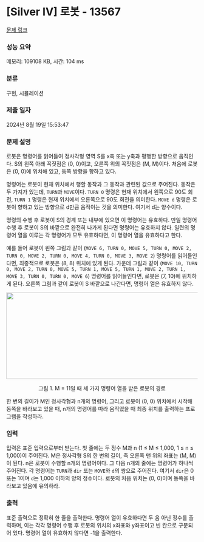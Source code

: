 # [Silver IV] 로봇 - 13567 

[문제 링크](https://www.acmicpc.net/problem/13567) 

### 성능 요약

메모리: 109108 KB, 시간: 104 ms

### 분류

구현, 시뮬레이션

### 제출 일자

2024년 8월 19일 15:53:47

### 문제 설명

<p>로봇은 명령어를 읽어들여 정사각형 영역 S를 x축 또는 y축과 평행한 방향으로 움직인다. S의 왼쪽 아래 꼭짓점은 (0, 0)이고, 오른쪽 위의 꼭짓점은 (M, M)이다. 처음에 로봇은 (0, 0)에 위치해 있고, 동쪽 방향을 향하고 있다.</p>

<p>명령어는 로봇이 현재 위치에서 행할 동작과 그 동작과 관련된 값으로 주어진다. 동작은 두 가지가 있는데, <code>TURN</code>과 <code>MOVE</code>이다. <code>TURN 0</code> 명령은 현재 위치에서 왼쪽으로 90도 회전, <code>TURN 1</code> 명령은 현재 위치에서 오른쪽으로 90도 회전을 의미한다. <code>MOVE d</code> 명령은 로봇이 향하고 있는 방향으로 d만큼 움직이는 것을 의미한다. 여기서 d는 양수이다.</p>

<p>명령의 수행 후 로봇이 S의 경계 또는 내부에 있으면 이 명령어는 유효하다. 만일 명령어 수행 후 로봇이 S의 바깥으로 완전히 나가게 된다면 명령어는 유효하지 않다. 일련의 명령어 열을 이루는 각 명령어가 모두 유효하다면, 이 명령어 열을 유효하다고 한다.</p>

<p>예를 들어 로봇이 왼쪽 그림과 같이 (<code>MOVE 6, TURN 0, MOVE 5, TURN 0, MOVE 2, TURN 0, MOVE 2, TURN 0, MOVE 4, TURN 0, MOVE 3, MOVE 2</code>) 명령어를 읽어들인다면, 최종적으로 로봇은 (8, 8) 위치에 있게 된다. 가운데 그림과 같이 (<code>MOVE 10, TURN 0, MOVE 2, TURN 0, MOVE 5, TURN 1, MOVE 5, TURN 1, MOVE 2, TURN 1, MOVE 3, TURN 0, TURN 0, MOVE 6</code>) 명령어를 읽어들인다면, 로봇은 (7, 10)에 위치하게 된다. 오른쪽 그림과 같이 로봇이 S 바깥으로 나간다면, 명령어 열은 유효하지 않다.</p>

<p style="text-align: center;"><img src="https://onlinejudgeimages.s3-ap-northeast-1.amazonaws.com/userupload/topology/20161106/27f7884c99f7c66d952a1102296b4d62.png" style="height:228px; width:638px"></p>

<p style="text-align: center;">그림 1. M = 11일 때 세 가지 명령어 열을 받은 로봇의 경로</p>

<p>한 변의 길이가 M인 정사각형과 n개의 명령어, 그리고 로봇이 (0, 0) 위치에서 시작해 동쪽을 바라보고 있을 때, n개의 명령어를 따라 움직였을 때 최종 위치를 출력하는 프로그램을 작성하라.</p>

### 입력 

 <p>입력은 표준 입력으로부터 받는다. 첫 줄에는 두 정수 M과 n (1 ≤ M ≤ 1,000, 1 ≤ n ≤ 1,000)이 주어진다. M은 정사각형 S의 한 변의 길이, 즉 오른쪽 맨 위의 좌표는 (M, M)이 된다. n은 로봇이 수행할 n개의 명령어이다. 그 다음 n개의 줄에는 명령어가 하나씩 주어진다. 각 명령어는 <code>TURN</code>과 <code>dir</code> 또는 <code>MOVE</code>와 <code>d</code>의 쌍으로 주어진다. 여기서 <code>dir</code>은 0 또는 1이며 <code>d</code>는 1,000 이하의 양의 정수이다. 로봇의 처음 위치는 (0, 0)이며 동쪽을 바라보고 있음에 유의하라.</p>

### 출력 

 <p>표준 출력으로 정확히 한 줄을 출력한다. 명령어 열이 유효하다면 두 음 아닌 정수를 출력하며, 이는 각각 명령어 수행 후 로봇의 위치의 x좌표와 y좌표이고 빈 칸으로 구분되어 있다. 명령어 열이 유효하지 않다면 -1을 출력한다.</p>

